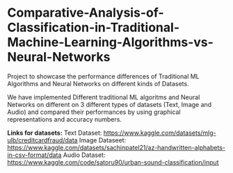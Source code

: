 # Comparative-Analysis-of-Classification-in-Traditional-Machine-Learning-Algorithms-vs-Neural-Networks
Project to showcase the performance differences of Traditional ML Algorithms and Neural Networks on different kinds of Datasets. 

We have implemented Different traditional ML algoritms and Neural Networks on different on 3 different types of datasets (Text, Image and Audio) and compared their performances by using graphical representations and accuracy numbers.

**Links for datasets:**
Text Dataset: https://www.kaggle.com/datasets/mlg-ulb/creditcardfraud/data 
Image Dataseet: https://www.kaggle.com/datasets/sachinpatel21/az-handwritten-alphabets-in-csv-format/data 
Audio Dataset: https://www.kaggle.com/code/satoru90/urban-sound-classification/input 
